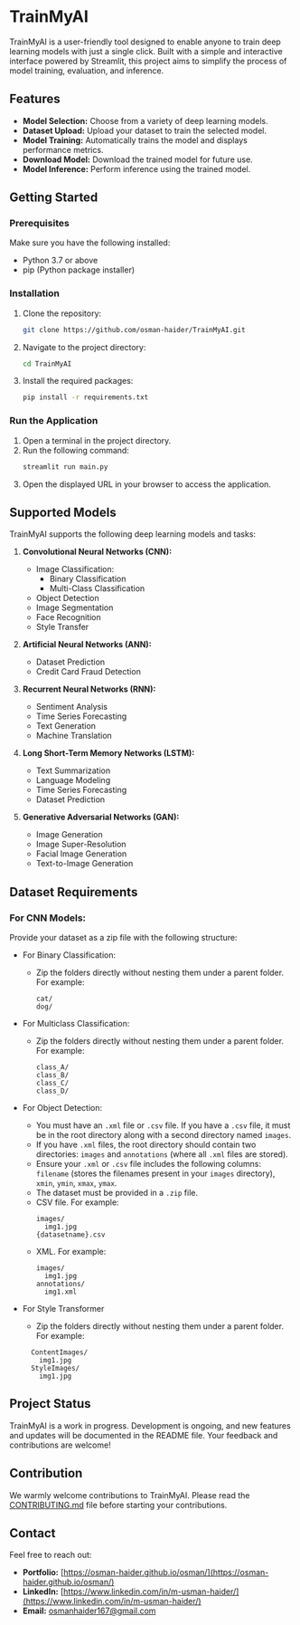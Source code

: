 # TrainMyAI

TrainMyAI is a user-friendly tool designed to enable anyone to train deep learning models with just a single click. Built with a simple and interactive interface powered by Streamlit, this project aims to simplify the process of model training, evaluation, and inference.

## Features
- **Model Selection:** Choose from a variety of deep learning models.
- **Dataset Upload:** Upload your dataset to train the selected model.
- **Model Training:** Automatically trains the model and displays performance metrics.
- **Download Model:** Download the trained model for future use.
- **Model Inference:** Perform inference using the trained model.

## Getting Started

### Prerequisites
Make sure you have the following installed:
- Python 3.7 or above
- pip (Python package installer)

### Installation
1. Clone the repository:
   ```bash
   git clone https://github.com/osman-haider/TrainMyAI.git
   ```
2. Navigate to the project directory:
   ```bash
   cd TrainMyAI
   ```
3. Install the required packages:
   ```bash
   pip install -r requirements.txt
   ```

### Run the Application
1. Open a terminal in the project directory.
2. Run the following command:
   ```bash
   streamlit run main.py
   ```
3. Open the displayed URL in your browser to access the application.

## Supported Models
TrainMyAI supports the following deep learning models and tasks:

1. **Convolutional Neural Networks (CNN):**
   - Image Classification:
     - Binary Classification
     - Multi-Class Classification
   - Object Detection
   - Image Segmentation
   - Face Recognition
   - Style Transfer

2. **Artificial Neural Networks (ANN):**
   - Dataset Prediction
   - Credit Card Fraud Detection

3. **Recurrent Neural Networks (RNN):**
   - Sentiment Analysis
   - Time Series Forecasting
   - Text Generation
   - Machine Translation

4. **Long Short-Term Memory Networks (LSTM):**
   - Text Summarization
   - Language Modeling
   - Time Series Forecasting
   - Dataset Prediction

5. **Generative Adversarial Networks (GAN):**
   - Image Generation
   - Image Super-Resolution
   - Facial Image Generation
   - Text-to-Image Generation

## Dataset Requirements
### For CNN Models:
Provide your dataset as a zip file with the following structure:
- For Binary Classification:
  - Zip the folders directly without nesting them under a parent folder. For example:
    ```
    cat/
    dog/
    ```

- For Multiclass Classification:
  - Zip the folders directly without nesting them under a parent folder. For example:
    ```
    class_A/
    class_B/
    class_C/
    class_D/
    ```

- For Object Detection:
  - You must have an `.xml` file or `.csv` file. If you have a `.csv` file, it must be in the root directory along with a second directory named `images`.
  - If you have `.xml` files, the root directory should contain two directories: `images` and `annotations` (where all `.xml` files are stored).
  - Ensure your `.xml` or `.csv` file includes the following columns: `filename` (stores the filenames present in your `images` directory), `xmin`, `ymin`, `xmax`, `ymax`.
  - The dataset must be provided in a `.zip` file.
  - CSV file. For example:
    ```
    images/
      img1.jpg
    {datasetname}.csv
    ```
  - XML. For example:
    ```
    images/
      img1.jpg
    annotations/
      img1.xml
    ```
- For Style Transformer
  - Zip the folders directly without nesting them under a parent folder. For example:
  ```
    ContentImages/
      img1.jpg
    StyleImages/
      img1.jpg
    ```
## Project Status
TrainMyAI is a work in progress. Development is ongoing, and new features and updates will be documented in the README file. Your feedback and contributions are welcome!

## Contribution
We warmly welcome contributions to TrainMyAI. Please read the [CONTRIBUTING.md](https://github.com/osman-haider/TrainMyAI/blob/master/CONTRIBUTING.md) file before starting your contributions.

## Contact
Feel free to reach out:
- **Portfolio:** [https://osman-haider.github.io/osman/](https://osman-haider.github.io/osman/)
- **LinkedIn:** [https://www.linkedin.com/in/m-usman-haider/](https://www.linkedin.com/in/m-usman-haider/)
- **Email:** osmanhaider167@gmail.com